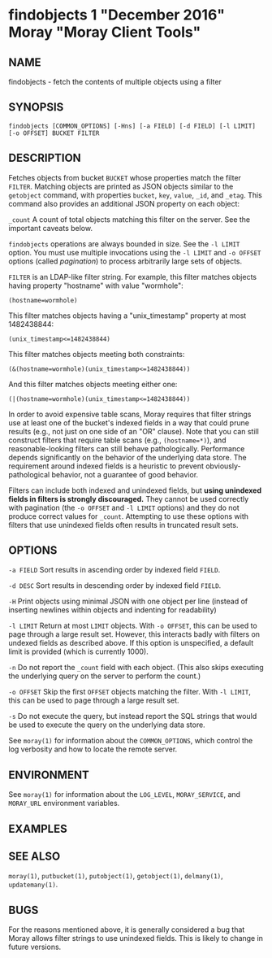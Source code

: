# findobjects 1 "December 2016" Moray "Moray Client Tools"

## NAME

findobjects - fetch the contents of multiple objects using a filter

## SYNOPSIS

`findobjects [COMMON_OPTIONS] [-Hns] [-a FIELD] [-d FIELD] [-l LIMIT] [-o OFFSET] BUCKET FILTER`

## DESCRIPTION

Fetches objects from bucket `BUCKET` whose properties match the filter `FILTER`.
Matching objects are printed as JSON objects similar to the `getobject` command,
with properties `bucket`, `key`, `value`, `_id`, and `_etag`.  This command also
provides an additional JSON property on each object:

`_count`
  A count of total objects matching this filter on the server.  See the
  important caveats below.

`findobjects` operations are always bounded in size.  See the `-l LIMIT` option.
You must use multiple invocations using the `-l LIMIT` and `-o OFFSET` options
(called _pagination_) to process arbitrarily large sets of objects.

`FILTER` is an LDAP-like filter string.  For example, this filter matches
objects having property "hostname" with value "wormhole":

    (hostname=wormhole)

This filter matches objects having a "unix\_timestamp" property at most
1482438844:

    (unix_timestamp<=1482438844)

This filter matches objects meeting both constraints:

    (&(hostname=wormhole)(unix_timestamp<=1482438844))

And this filter matches objects meeting either one:

    (|(hostname=wormhole)(unix_timestamp<=1482438844))

In order to avoid expensive table scans, Moray requires that filter strings use
at least one of the bucket's indexed fields in a way that could prune results
(e.g., not just on one side of an "OR" clause).  Note that you can still
construct filters that require table scans (e.g., `(hostname=*)`), and
reasonable-looking filters can still behave pathologically.  Performance depends
significantly on the behavior of the underlying data store.  The requirement
around indexed fields is a heuristic to prevent obviously-pathological behavior,
not a guarantee of good behavior.

Filters can include both indexed and unindexed fields, but **using unindexed
fields in filters is strongly discouraged.**  They cannot be used correctly with
pagination (the `-o OFFSET` and `-l LIMIT` options) and they do not produce
correct values for `_count`.  Attempting to use these options with filters that
use unindexed fields often results in truncated result sets.


## OPTIONS

`-a FIELD`
  Sort results in ascending order by indexed field `FIELD`.

`-d DESC`
  Sort results in descending order by indexed field `FIELD`.

`-H`
  Print objects using minimal JSON with one object per line (instead of
  inserting newlines within objects and indenting for readability)

`-l LIMIT`
  Return at most `LIMIT` objects.  With `-o OFFSET`, this can be used to page
  through a large result set.  However, this interacts badly with filters on
  undexed fields as described above.  If this option is unspecified, a default
  limit is provided (which is currently 1000).

`-n`
  Do not report the `_count` field with each object.  (This also skips
  executing the underlying query on the server to perform the count.)

`-o OFFSET`
  Skip the first `OFFSET` objects matching the filter.  With `-l LIMIT`, this
  can be used to page through a large result set.
  <!-- XXX is that right? -->

`-s`
  Do not execute the query, but instead report the SQL strings that would be
  used to execute the query on the underlying data store.

See `moray(1)` for information about the `COMMON_OPTIONS`, which control
the log verbosity and how to locate the remote server.

## ENVIRONMENT

See `moray(1)` for information about the `LOG_LEVEL`, `MORAY_SERVICE`, and
`MORAY_URL` environment variables.

## EXAMPLES

<!-- XXX -->

## SEE ALSO

`moray(1)`, `putbucket(1)`, `putobject(1)`, `getobject(1)`, `delmany(1)`,
`updatemany(1)`.

## BUGS

For the reasons mentioned above, it is generally considered a bug that Moray
allows filter strings to use unindexed fields.  This is likely to change in
future versions.
